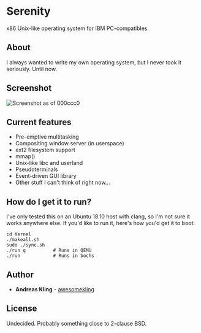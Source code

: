 # Serenity

x86 Unix-like operating system for IBM PC-compatibles.

## About

I always wanted to write my own operating system, but I never took it seriously. Until now.

## Screenshot

![Screenshot as of 000ccc0](https://raw.githubusercontent.com/awesomekling/serenity/master/Meta/screenshot-000ccc0.png)

## Current features

* Pre-emptive multitasking
* Compositing window server (in userspace)
* ext2 filesystem support
* mmap()
* Unix-like libc and userland
* Pseudoterminals
* Event-driven GUI library
* Other stuff I can't think of right now...

## How do I get it to run?

I've only tested this on an Ubuntu 18.10 host with clang, so I'm not sure it works anywhere else. If you'd like to run it, here's how you'd get it to boot:

    cd Kernel
    ./makeall.sh
    sudo ./sync.sh
    ./run q          # Runs in QEMU
    ./run            # Runs in bochs

## Author

* **Andreas Kling** - [awesomekling](https://github.com/awesomekling)

## License

Undecided. Probably something close to 2-clause BSD.
